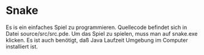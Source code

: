 # Snake
Es is ein einfaches Spiel zu programmieren.
Quellecode befindet sich in Datei source/src/src.pde.
Um das Spiel zu spielen, muss man auf snake.exe klicken.
Es ist auch benötigt, daß Java Laufzeit Umgebung im Computer installiert ist.
